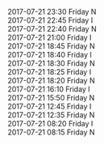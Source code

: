 2017-07-21 23:30 Friday  N  
2017-07-21 22:45 Friday  I  
2017-07-21 22:40 Friday  N  
2017-07-21 21:00 Friday  I  
2017-07-21 18:45 Friday  N  
2017-07-21 18:40 Friday  I  
2017-07-21 18:30 Friday  N  
2017-07-21 18:25 Friday  I  
2017-07-21 18:20 Friday  N  
2017-07-21 16:10 Friday  I  
2017-07-21 15:50 Friday  N  
2017-07-21 12:45 Friday  I  
2017-07-21 12:35 Friday  N  
2017-07-21 08:20 Friday  I  
2017-07-21 08:15 Friday  N  
